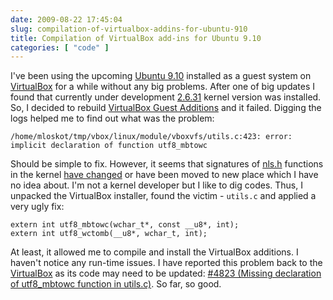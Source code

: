 ```yaml
---
date: 2009-08-22 17:45:04
slug: compilation-of-virtualbox-addins-for-ubuntu-910
title: Compilation of VirtualBox add-ins for Ubuntu 9.10
categories: [ "code" ]
---
```


I've been using the upcoming [Ubuntu 9.10](https://wiki.ubuntu.com/KarmicKoala) installed as a guest system on [VirtualBox](http://en.wikipedia.org/wiki/VirtualBox) for a while without any big problems. After one of big updates I found that currently under development [2.6.31](http://kernel.org) kernel version was installed. So, I decided to rebuild [VirtualBox Guest Additions](http://www.virtualbox.org/wiki/VirtualBox) and it failed. Digging the logs helped me to find out what was the problem:

    /home/mloskot/tmp/vbox/linux/module/vboxvfs/utils.c:423: error: implicit declaration of function utf8_mbtowc

Should be simple to fix. However, it seems that signatures of [nls.h](http://lxr.kelp.or.kr/source/include/linux/nls.h) functions in the kernel [have changed](http://lkml.indiana.edu/hypermail/linux/kernel/0904.3/03172.html) or have been moved to new place which I have no idea about. I'm not a kernel developer but I like to dig codes. Thus, I unpacked the VirtualBox installer, found the victim - `utils.c` and applied a very ugly fix:

    extern int utf8_mbtowc(wchar_t*, const __u8*, int);
    extern int utf8_wctomb(__u8*, wchar_t, int);

At least, it allowed me to compile and install the VirtualBox additions. I haven't notice any run-time issues. I have reported this problem back to the [VirtualBox](http://www.virtualbox.org/report/15) as its code may need to be updated: [#4823 (Missing declaration of utf8_mbtowc function in utils.c)](http://www.virtualbox.org/ticket/4823). So far, so good.

